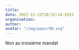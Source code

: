 ```yaml
---
title: 
date: 2022-12-22T16:52:24.691Z
organisation: 
author: 
avatar: "/img/pays/SN.svg"
---
```


Non au troisième mandat 